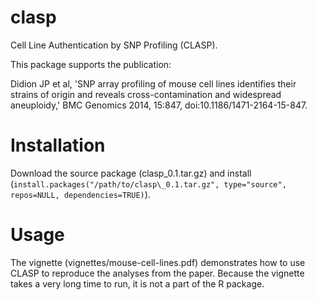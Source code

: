 clasp
=====

Cell Line Authentication by SNP Profiling (CLASP).

This package supports the publication:

Didion JP et al, 'SNP array profiling of mouse cell lines identifies their strains 
    of origin and reveals cross-contamination and widespread 
    aneuploidy,' BMC Genomics 2014, 15:847, doi:10.1186/1471-2164-15-847.

# Installation

Download the source package (clasp\_0.1.tar.gz) and install (`install.packages("/path/to/clasp\_0.1.tar.gz", type="source", repos=NULL, dependencies=TRUE)`).

# Usage

The vignette (vignettes/mouse-cell-lines.pdf) demonstrates how to use CLASP to reproduce the analyses from the paper. Because the vignette takes a very long time to run, it is not a part of the R package.

